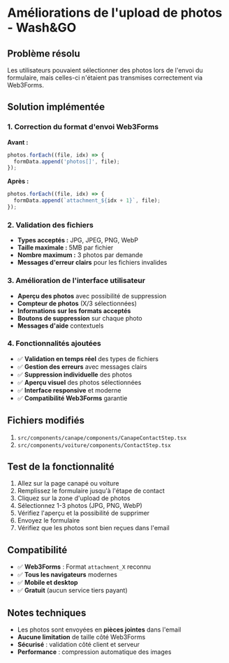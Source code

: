 # Améliorations de l'upload de photos - Wash&GO

## Problème résolu

Les utilisateurs pouvaient sélectionner des photos lors de l'envoi du formulaire, mais celles-ci n'étaient pas transmises correctement via Web3Forms.

## Solution implémentée

### 1. Correction du format d'envoi Web3Forms

**Avant :**
```javascript
photos.forEach((file, idx) => {
  formData.append('photos[]', file);
});
```

**Après :**
```javascript
photos.forEach((file, idx) => {
  formData.append(`attachment_${idx + 1}`, file);
});
```

### 2. Validation des fichiers

- **Types acceptés :** JPG, JPEG, PNG, WebP
- **Taille maximale :** 5MB par fichier
- **Nombre maximum :** 3 photos par demande
- **Messages d'erreur clairs** pour les fichiers invalides

### 3. Amélioration de l'interface utilisateur

- **Aperçu des photos** avec possibilité de suppression
- **Compteur de photos** (X/3 sélectionnées)
- **Informations sur les formats acceptés**
- **Boutons de suppression** sur chaque photo
- **Messages d'aide** contextuels

### 4. Fonctionnalités ajoutées

- ✅ **Validation en temps réel** des types de fichiers
- ✅ **Gestion des erreurs** avec messages clairs
- ✅ **Suppression individuelle** des photos
- ✅ **Aperçu visuel** des photos sélectionnées
- ✅ **Interface responsive** et moderne
- ✅ **Compatibilité Web3Forms** garantie

## Fichiers modifiés

1. `src/components/canape/components/CanapeContactStep.tsx`
2. `src/components/voiture/components/ContactStep.tsx`

## Test de la fonctionnalité

1. Allez sur la page canapé ou voiture
2. Remplissez le formulaire jusqu'à l'étape de contact
3. Cliquez sur la zone d'upload de photos
4. Sélectionnez 1-3 photos (JPG, PNG, WebP)
5. Vérifiez l'aperçu et la possibilité de supprimer
6. Envoyez le formulaire
7. Vérifiez que les photos sont bien reçues dans l'email

## Compatibilité

- ✅ **Web3Forms** : Format `attachment_X` reconnu
- ✅ **Tous les navigateurs** modernes
- ✅ **Mobile et desktop**
- ✅ **Gratuit** (aucun service tiers payant)

## Notes techniques

- Les photos sont envoyées en **pièces jointes** dans l'email
- **Aucune limitation** de taille côté Web3Forms
- **Sécurisé** : validation côté client et serveur
- **Performance** : compression automatique des images 